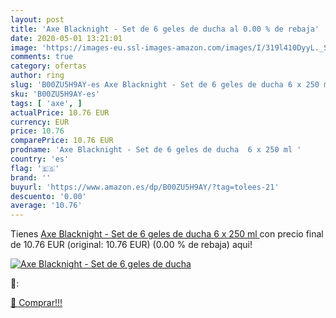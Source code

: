 ```yaml
---
layout: post
title: 'Axe Blacknight - Set de 6 geles de ducha al 0.00 % de rebaja'
date: 2020-05-01 13:21:01
image: 'https://images-eu.ssl-images-amazon.com/images/I/319l410DyyL._SL400_.jpg'
comments: true
category: ofertas
author: ring
slug: 'B00ZU5H9AY-es Axe Blacknight - Set de 6 geles de ducha 6 x 250 ml'
sku: 'B00ZU5H9AY-es'
tags: [ 'axe', ]
actualPrice: 10.76 EUR
currency: EUR
price: 10.76
comparePrice: 10.76 EUR
prodname: 'Axe Blacknight - Set de 6 geles de ducha  6 x 250 ml '
country: 'es'
flag: '🇪🇸'
brand: ''
buyurl: 'https://www.amazon.es/dp/B00ZU5H9AY/?tag=tolees-21'
descuento: '0.00'
average: '10.76'
---
```


Tienes [Axe Blacknight - Set de 6 geles de ducha  6 x 250 ml ](https://www.amazon.es/dp/B00ZU5H9AY/?tag=tolees-21) con precio final de  10.76 EUR (original: 10.76 EUR) (0.00 %  de rebaja) aqui!

[![Axe Blacknight - Set de 6 geles de ducha](https://images-eu.ssl-images-amazon.com/images/I/319l410DyyL._SL400_.jpg)](https://www.amazon.es/dp/B00ZU5H9AY/?tag=tolees-21)

🔎:


[🛒 Comprar!!!](https://www.amazon.es/dp/B00ZU5H9AY/?tag=tolees-21)
